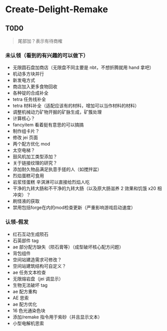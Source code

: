# Create-Delight-Remake

## T0D0

> 尾部加？表示有待商榷

### 未认领（看到的有兴趣的可以做下）

- 无限圆石盘加商店（无限盘不同主要是 nbt，不想折腾就用 hand 拿吧）
- 机动多方块并行
- 新发电方式
- 商店加入更多食物回收
- 各种锭的合成补全
- tetra 任务线补全
- tetra 材料补全（适配应该有的材料，增加可以当作材料的材料）
- 调整机械动力矿物开掘的矿脉生成，矿簇处理
- 计算核心？
- fancyitem 看着挺有意思的可以搞搞
- 制作组卡片？
- 修改 jei 页面
- 两个配方优化 mod
- 太空电梯？
- 鼓风机加工类型添加？
- 关于链接纹理的研究？
- 添加耐久物品满足执意手搓的人（如搅拌盆）
- 烈焰蛋糕可食用
- 岩浆怪蛋糕 辛淇淋可以直接给烈焰人吃
- 干净的九转大肠和不干净的九转大肠（以及原大肠滋养 2 效果和饥饿 x20 相冲突）？
- 刷怪液的获取
- 禁用包括forge在内的mod检查更新（严重影响游戏启动速度）

### 认领-假发

- 红石互动生成陨石
- 石英部件 tag
- ae 部分配方缺失（陨石膏等）（成型破坏核心配方问题）
- 背包组件
- 空间站建造需求可修改？
- 空间站建筑结构可自定义？
- ae 任务文本检查
- 无限熔岩盘（jei 调显示）
- 生物无法破坏 tag
- ae 配方重构
- AE 思索
- ae 配方优化
- 16 色光通染色块
- 添加/remake 指令用于紫砂（并且显示文本）
- 小型电解机思索
